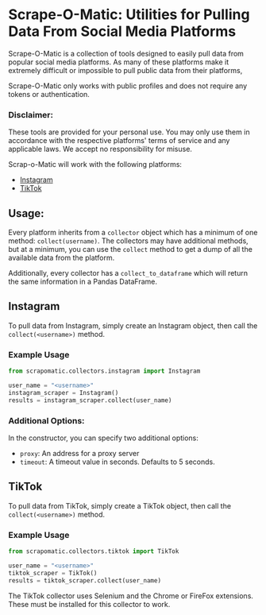 # Scrape-O-Matic: Utilities for Pulling Data From Social Media Platforms

Scrape-O-Matic is a collection of tools designed to easily pull data from popular social media platforms. As many of these platforms make it extremely difficult or impossible to pull public data from their platforms, 

Scrape-O-Matic only works with public profiles and does not require any tokens or authentication.

### Disclaimer:
These tools are provided for your personal use.  You may only use them in accordance with the respective platforms' terms of service and any applicable laws.  We accept no responsibility for misuse.

Scrap-o-Matic will work with the following platforms:

* [Instagram](#instagram)
* [TikTok](#tiktok)

## Usage:
Every platform inherits from a `collector` object which has a minimum of one method: `collect(username)`.  The collectors may have additional methods, but at a minimum, you can use the `collect` method to get a dump of all the available data from the platform.

Additionally, every collector has a `collect_to_dataframe` which will return the same information in a Pandas DataFrame.


## Instagram
To pull data from Instagram, simply create an Instagram object, then call the `collect(<username>)` method.

### Example Usage
```python
from scrapomatic.collectors.instagram import Instagram

user_name = "<username>"
instagram_scraper = Instagram()
results = instagram_scraper.collect(user_name)
```

### Additional Options:
In the constructor, you can specify two additional options:

* `proxy`: An address for a proxy server
* `timeout`:  A timeout value in seconds.  Defaults to 5 seconds.

## TikTok
To pull data from TikTok, simply create a TikTok object, then call the `collect(<username>)` method.

### Example Usage
```python
from scrapomatic.collectors.tiktok import TikTok

user_name = "<username>"
tiktok_scraper = TikTok()
results = tiktok_scraper.collect(user_name)
```

The TikTok collector uses Selenium and the Chrome or FireFox extensions.  These must be installed for this collector to work.